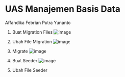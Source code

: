 # UAS Manajemen Basis Data
Affandika Febrian Putra Yunanto

1. Buat Migration Files
![image](https://github.com/030Affandika/UAS_MBD/assets/100705931/e5a22494-2c9f-4517-b394-aad0d6e06bbb)

2. Ubah File Migration
![image](https://github.com/030Affandika/UAS_MBD/assets/100705931/67a8784e-3729-408e-8578-125181a23cab)

3. Migrate
![image](https://github.com/030Affandika/UAS_MBD/assets/100705931/d675592a-04c9-4999-8994-b94cca511354)

4. Buat Seeder
![image](https://github.com/030Affandika/UAS_MBD/assets/100705931/73e56aa4-1aaa-4bbc-86d3-6a58ef02f8a4)

5. Ubah File Seeder

